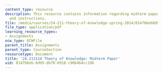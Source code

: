 ```yaml
---
content_type: resource
description: This resource contains information regarding midterm paper guidelines
  and instructions.
file: /media/courses/24-211-theory-of-knowledge-spring-2014/014766eb8d95db706918c90b4b4cc19b_MIT24_211S11_Midterm.pdf
file_type: application/pdf
learning_resource_types:
- Assignments
ocw_type: OCWFile
parent_title: Assignments
parent_type: CourseSection
resourcetype: Document
title: '24.211S14 Theory of Knowledge: Midterm Paper'
uid: 014766eb-8d95-db70-6918-c90b4b4cc19b
---
```

